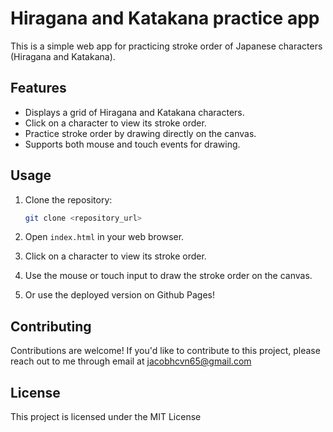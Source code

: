 # Hiragana and Katakana practice app

This is a simple web app for practicing stroke order of Japanese characters (Hiragana and Katakana).

## Features

- Displays a grid of Hiragana and Katakana characters.
- Click on a character to view its stroke order.
- Practice stroke order by drawing directly on the canvas.
- Supports both mouse and touch events for drawing.

## Usage

1. Clone the repository:

    ```bash
    git clone <repository_url>
    ```

2. Open `index.html` in your web browser.

3. Click on a character to view its stroke order.

4. Use the mouse or touch input to draw the stroke order on the canvas.

5. Or use the deployed version on Github Pages!

## Contributing

Contributions are welcome! If you'd like to contribute to this project, please reach out to me through email at jacobhcvn65@gmail.com

## License

This project is licensed under the MIT License
